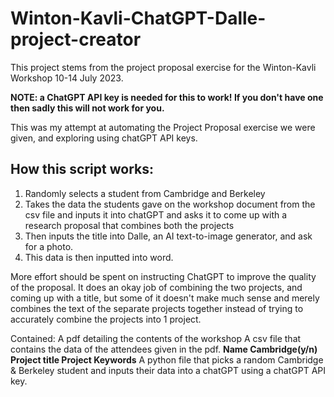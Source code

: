 # Winton-Kavli-ChatGPT-Dalle-project-creator
This project stems from the project proposal exercise for the Winton-Kavli Workshop 10-14 July 2023.

**NOTE: a ChatGPT API key is needed for this to work! If you don't have one then sadly this will not work for you.**

This was my attempt at automating the Project Proposal exercise we were given, and exploring using chatGPT API keys.

## How this script works:
1.  Randomly selects a student from Cambridge and Berkeley
2.  Takes the data the students gave on the workshop document from the csv file and inputs it into chatGPT and asks it to come up with a research proposal that combines both the projects
3.  Then inputs the title into Dalle, an AI text-to-image generator, and ask for a photo.
4.  This data is then inputted into word.

More effort should be spent on instructing ChatGPT to improve the quality of the proposal. It does an okay job of combining the two projects, and coming up with a title, 
but some of it doesn't make much sense and merely combines the text of the separate projects together instead of trying to accurately combine the projects into 1 project.

Contained: 
  A pdf detailing the contents of the workshop
  A csv file that contains the data of the attendees given in the pdf. **Name  Cambridge(y/n)  Project title  Project  Keywords**
  A python file that picks a random Cambridge & Berkeley student and inputs their data into a chatGPT using a chatGPT API key.
